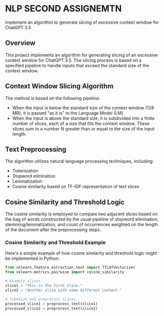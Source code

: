 # NLP SECOND ASSIGNEMTN 
implement an algorithm to generate slicing of excessive context window for ChatGPT 3.5

## Overview

This project implements an algorithm for generating slicing of an excessive context window for ChatGPT 3.5. The slicing process is based on a specified pipeline to handle inputs that exceed the standard size of the context window.

## Context Window Slicing Algorithm

The method is based on the following pipeline:

- When the input is below the standard size of the context window (128 MB), it is passed "as it is" to the Language Model (LM).
- When the input is above the standard size, it is subdivided into a finite number of slices, each of a size that fits the context window. These slices sum to a number N greater than or equal to the size of the input length.

## Text Preprocessing

The algorithm utilizes natural language processing techniques, including:

- Tokenization
- Stopword elimination
- Lemmatization
- Cosine similarity based on TF-IDF representation of text slices

## Cosine Similarity and Threshold Logic

The cosine similarity is employed to compare two adjacent slices based on the bag of words constructed by the usual pipeline of stopword elimination, stemming/lemmatization, and count of occurrences weighted on the length of the document after the preprocessing steps.

### Cosine Similarity and Threshold Example

Here's a simple example of how cosine similarity and threshold logic might be implemented in Python:

```python
from sklearn.feature_extraction.text import TfidfVectorizer
from sklearn.metrics.pairwise import cosine_similarity

# Example slices
slice1 = "This is the first slice."
slice2 = "Another slice with some different content."

# Tokenize and preprocess slices
processed_slice1 = preprocess_text(slice1)
processed_slice2 = preprocess_text(slice2)

